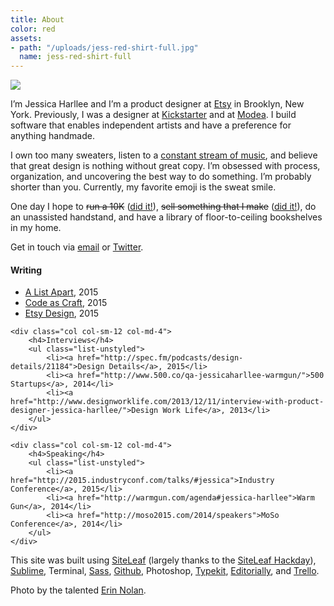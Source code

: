 ```yaml
---
title: About
color: red
assets:
- path: "/uploads/jess-red-shirt-full.jpg"
  name: jess-red-shirt-full
---
```


<div class="ml-md-n4 mr-md-n4 mb-sm-4">
	<img src="/uploads/jess-red-shirt-full.jpg">
</div>

I’m Jessica Harllee and I’m a product designer at [Etsy](https://www.etsy.com/people/harllee) in Brooklyn, New York. Previously, I was a designer at [Kickstarter](http://www.kickstarter.com/profile/harllee) and at [Modea](http://www.modea.com). I build software that enables independent artists and have a preference for anything handmade.

I own too many sweaters, listen to a [constant stream of music](https://open.spotify.com/user/jessicaharllee), and believe that great design is nothing without great copy. I’m obsessed with process, organization, and uncovering the best way to do something. I’m probably shorter than you. Currently, my favorite emoji is the sweat smile.

One day I hope to ~~run a 10K~~ ([did it!](http://jessicaharllee.com/notes/balance)), ~~sell something that I make~~ ([did it!](http://jessicaharllee.com/notes/emoji-embroidery-a-post-mortem/)), do an unassisted handstand, and have a library of floor-to-ceiling bookshelves in my home.

Get in touch via [email](mailto:jessica.harllee@gmail.com) or [Twitter](http://twitter.com/harllee).


<div class="col-group mt-sm-2 mt-md-4 mb-sm-2 mb-md-4">
	<div class="col col-sm-12 col-md-4">
		<h4>Writing</h4>
		<ul class="list-unstyled">
			<li><a href="http://alistapart.com/article/sharing-our-work-testing-feedback-in-design">A List Apart</a>, 2015</li>
			<li><a href="https://codeascraft.com/2015/02/05/rebuilding-the-foundation-of-etsy-seller-tools/">Code as Craft</a>, 2015</li>
			<li><a href="http://etsydesign.com/news/improving-our-seller-onboarding/">Etsy Design</a>, 2015</li>
		</ul>
	</div>

	<div class="col col-sm-12 col-md-4">
		<h4>Interviews</h4>
		<ul class="list-unstyled">
			<li><a href="http://spec.fm/podcasts/design-details/21184">Design Details</a>, 2015</li>
			<li><a href="http://www.500.co/qa-jessicaharllee-warmgun/">500 Startups</a>, 2014</li>
			<li><a href="http://www.designworklife.com/2013/12/11/interview-with-product-designer-jessica-harllee/">Design Work Life</a>, 2013</li>
		</ul>
	</div>

	<div class="col col-sm-12 col-md-4">
		<h4>Speaking</h4>
		<ul class="list-unstyled">
			<li><a href="http://2015.industryconf.com/talks/#jessica">Industry Conference</a>, 2015</li>
			<li><a href="http://warmgun.com/agenda#jessica-harllee">Warm Gun</a>, 2014</li>
			<li><a href="http://moso2015.com/2014/speakers">MoSo Conference</a>, 2014</li>
		</ul>
	</div>
</div>


This site was built using [SiteLeaf](http://siteleaf.com) (largely thanks to the [SiteLeaf Hackday](http://jessicaharllee.com/notes/a-redesign-with-siteleaf)), [Sublime](http://www.sublimetext.com), Terminal, [Sass](http://sass-lang.com), [Github](https://github.com/harllee), Photoshop, [Typekit](http://typekit.com), [Editorially](http://editorially.com), and [Trello](https://trello.com).

Photo by the talented [Erin Nolan](http://www.madebyeno.com).
